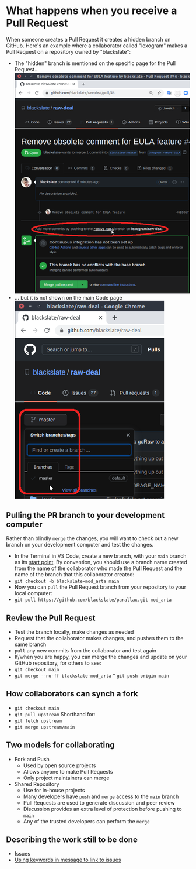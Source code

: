 # What happens when you receive a Pull Request

When someone creates a Pull Request it creates a hidden branch on GitHub. Here's an example where a collaborator called "lexogram" makes a Pull Request on a repository owned by "blackslate":

* The "hidden" branch is mentioned on the specific page for the Pull Request...
![PR branch on PR page](img/pr_branch.png)
* ... but it is not shown on the main Code page
![master only shown on Code page](img/only_master.png)

## Pulling the PR branch to your development computer
Rather than blindly `merge` the changes, you will want to check out a new branch on your development computer and test the changes.
* In the Terminal in VS Code, create a new branch, with your `main` branch as its [start point](https://git-scm.com/docs/git-checkout#Documentation/git-checkout.txt-emgitcheckoutem-b-Bltnewbranchgtltstartpointgt). By convention, you should use a branch name created from the name of the collaborator who made the Pull Request and the name of the branch that this collaborator created:
* `git checkout -b blackslate-mod_arta main`
* Now you can `pull` the Pull Request branch from your repository to your local computer:
* `git pull https://github.com/blackslate/parallax.git mod_arta`

## Review the Pull Request
* Test the branch locally, make changes as needed
* Request that the collaborator makes changes, and pushes them to the same branch
* `pull` any new commits from the collaborator and test again
* If/when you are happy, you can merge the changes and update on your GitHub repository, for others to see:
* `git checkout main`
* `git merge --no-ff blackslate-mod_arta`
* `git push origin main`

## How collaborators can synch a fork
* `git checkout main`
* `git pull upstream`
Shorthand for:
* `git fetch upstream`
* `git merge upstream/main`

## Two models for collaborating
* Fork and Push
  - Used by open source projects
  - Allows anyone to make Pull Requests
  - Only project maintainers can merge
* Shared Repository
  - Use for in-house projects
  - Many developers have `push` and `merge` access to the `main` branch
  - Pull Requests are used to generate discussion and peer review
  - Discussion provides an extra level of protection before pushing to `main`
  - Any of the trusted developers can perform the `merge`

## Describing the work still to be done
* Issues
* [Using keywords in message to link to issues](https://docs.github.com/en/github/managing-your-work-on-github/linking-a-pull-request-to-an-issue)
